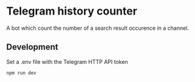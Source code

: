 # Telegram history counter
A bot which count the number of a search result occurence in a channel.

## Development

Set a .env file with the Telegram HTTP API token

`npm run dev`
